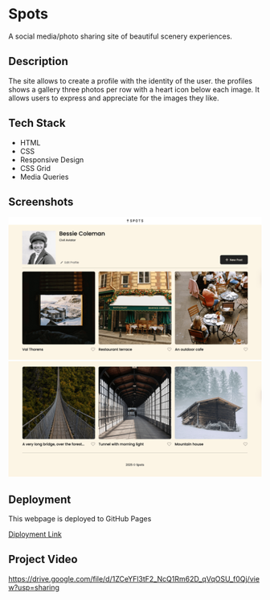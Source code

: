 # Spots

A social media/photo sharing site of beautiful scenery experiences.

## Description

The site allows to create a profile with the identity of the user. the profiles shows a gallery three photos per row with a heart icon below each image. It allows users to express and appreciate for the images they like.

## Tech Stack

- HTML
- CSS
- Responsive Design
- CSS Grid
- Media Queries

## Screenshots

![spots1](./images/spots1.png)
![spots2](./images/spots2.png)

## Deployment

This webpage is deployed to GitHub Pages

[Diployment Link](https://nayeliglover.github.io/se_project_spots/)

## Project Video

https://drive.google.com/file/d/1ZCeYFl3tF2_NcQ1Rm62D_qVqOSU_f0Qj/view?usp=sharing
